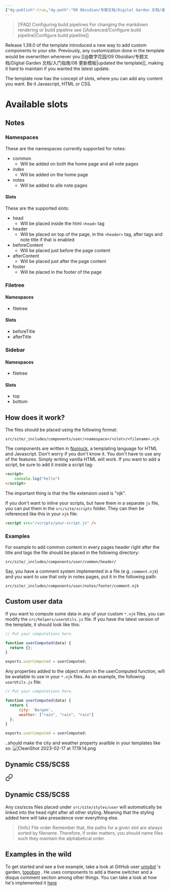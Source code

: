```yaml
---
{"dg-publish":true,"dg-path":"09 Obsidian/专题文档/Digital Garden 文档/高级设置/添加自定义组件.md","permalink":"/09 Obsidian/专题文档/Digital Garden 文档/高级设置/添加自定义组件/","created":"2025-07-30","updated":"2025-07-30"}
---
```



> [!FAQ] Configuring build pipelines
> For changing the markdown rendering or build pipeline see [[Advanced/Configure build pipeline\|Configure build pipeline]]

Release 1.39.0 of the template introduced a new way to add custom components to your site. Previously, any customization done in the template would be overwritten whenever you [[@数字花园/09 Obsidian/专题文档/Digital Garden 文档/入门指南/06 更新模板\|updated the template]], making it hard to maintain if you wanted the latest update.

The template now has the concept of slots, where you can add any content you want. Be it Javascript, HTML or CSS. 

# Available slots

## Notes

### Namespaces

These are the namespaces currently supported for notes:
- common
	- Will be added on both the home page and all note pages
- index
	- Will be added on the home page
- notes
	- Will be added to alle note pages

#### Slots

These are the supported slots:

- head
	- Will be placed inside the html `<head>` tag
- header
	- Will be placed on top of the page, in the `<header>` tag, after tags and note title if that is enabled
- beforeContent
	- Will be placed just before the page content
- afterContent
	- Will be placed just after the page content
- footer
	- Will be placed in the footer of the page

### Filetree

#### Namespaces

- filetree

#### Slots

- beforeTitle
- afterTitle

### Sidebar

#### Namespaces

- filetree

#### Slots

- top
- bottom

## How does it work?

The files should be placed using the following format:

```
src/site/_includes/components/user/<namespace>/<slot>/<filename>.njk
```

The components are written in [Nunjuck](https://mozilla.github.io/nunjucks/), a templating language for HTML and Javascript. Don't worry if you don't know it. You don't have to use any of the features. Simply writing vanilla HTML will work. If you want to add a script, be sure to add it inside a script tag:

```html
<script>
	console.log("hello")
</script>
```

The important thing is that the file extension used is "njk".

If you don't want to inline your scripts, but have them in a separate `js` file, you can put them in the `src/site/scripts` folder. They can then be referenced like this in your `njk` file:

```html
<script src="/scripts/your-script.js" />
```

### Examples

For example to add common content in every pages header right after the title and tags the file should be placed in the following directory:

```
src/site/_includes/components/user/common/header/
```

Say, you have a comment system implemented in a file (e.g. `comment.njk`) and you want to use that only in notes pages, put it in the following path:

```
src/site/_includes/components/user/notes/footer/comment.njk
```

## Custom user data

If you want to compute some data in any of your custom `*.njk` files, you can modify the `src/helpers/userUtils.js` file. If you have the latest version of the template, it should look like this:

```javascript
// Put your computations here.

function userComputed(data) {
  return {};
}

exports.userComputed = userComputed;
```

Any properties added to the object return in the userComputed function, will be available to use in your `*.njk` files. As an example, the following `userUtils.js` file:

```javascript
// Put your computations here.

function userComputed(data) {
  return {
	  city: 'Bergen',
	  weather: ["rain", "rain", "rain"]
  };
}

exports.userComputed = userComputed;
```

..should make the city and weather property availble in your templates like so:
![CleanShot 2023-02-17 at 17.19.14.png](/img/user/img/CleanShot%202023-02-17%20at%2017.19.14.png)

## Dynamic CSS/SCSS

<div class="transclusion internal-embed is-loaded"><a class="markdown-embed-link" href="/advanced/css-customization/#dynamic-css-scss" aria-label="Open link"><svg xmlns="http://www.w3.org/2000/svg" width="24" height="24" viewBox="0 0 24 24" fill="none" stroke="currentColor" stroke-width="2" stroke-linecap="round" stroke-linejoin="round" class="svg-icon lucide-link"><path d="M10 13a5 5 0 0 0 7.54.54l3-3a5 5 0 0 0-7.07-7.07l-1.72 1.71"></path><path d="M14 11a5 5 0 0 0-7.54-.54l-3 3a5 5 0 0 0 7.07 7.07l1.71-1.71"></path></svg></a><div class="markdown-embed">

## Dynamic CSS/SCSS

Any css/scss files placed under `src/site/styles/user` will automatically be linked into the head right after all other styling. Meaning that the styling added here will take presedence over everything else. 

</div></div>

> [!info] File order
> Remember that, the paths for a given slot are always sorted by filename. Therefore, if order matters, you should name files such they maintain the alphabetical order.

## Examples in the wild

To get started and see a live example, take a look at GitHub user [uroybd](https://github.com/uroybd/topobon/tree/main/src/site/_includes/components/user) 's garden, [topobon](https://topobon.utsob.me/) . He uses components to add a theme switcher and a disqus comment section among other things. You can take a look at how he's implemented it [here](https://github.com/uroybd/topobon/tree/main/src/site/_includes/components/user)